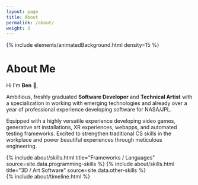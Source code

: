 ```yaml
---
layout: page
title: About
permalink: /about/
weight: 3
---
```


{% include elements/animatedBackground.html density=15 %}

# **About Me**

Hi I'm **Ben** :wave:,<br>

Ambitious, freshly graduated **Software Developer** and **Technical Artist** with a specialization in working with emerging technologies and already over a year of professional experience developing software for NASA/JPL.

Equipped with a highly versatile experience developing video games, generative art installations, XR experiences, webapps, and automated testing frameworks. Excited to strengthen traditional CS skills in the workplace and power beautiful experiences through meticulous engineering.

<div class="row">
{% include about/skills.html title="Frameworks / Languages" source=site.data.programming-skills %}
{% include about/skills.html title="3D / Art Software" source=site.data.other-skills %}
</div>

<div class="row">
{% include about/timeline.html %}
</div>